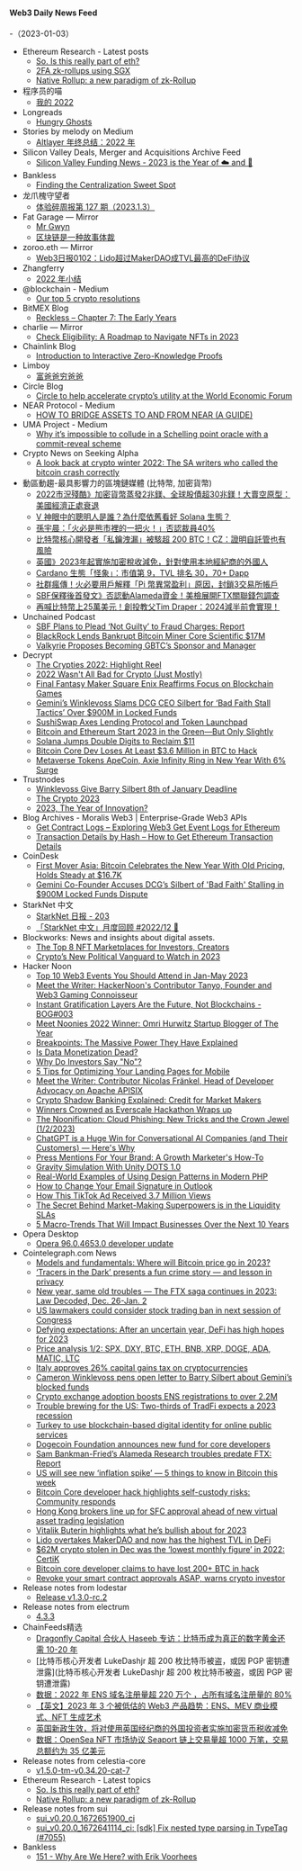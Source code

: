#### Web3 Daily News Feed
-（2023-01-03）

- Ethereum Research - Latest posts
  - [So. Is this really part of eth?](https://ethresear.ch/t/so-is-this-really-part-of-eth/14533/1)
  - [2FA zk-rollups using SGX](https://ethresear.ch/t/2fa-zk-rollups-using-sgx/14462/8)
  - [Native Rollup: a new paradigm of zk-Rollup](https://ethresear.ch/t/native-rollup-a-new-paradigm-of-zk-rollup/14529/1)
- 程序员的喵
  - [我的 2022](http://catcoding.me/p/2022-summary/)
- Longreads
  - [Hungry Ghosts](https://longreads.com/2023/01/02/hungry-ghosts/)
- Stories by melody on Medium
  - [Altlayer 年终总结：2022 年](https://medium.com/@melody8848/altlayer-%E5%B9%B4%E7%BB%88%E6%80%BB%E7%BB%93-2022-%E5%B9%B4-b1349f3ada50?source=rss-bfc6f454c0f9------2)
- Silicon Valley Deals, Merger and Acquisitions Archive Feed
  - [Silicon Valley Funding News - 2023 is the Year of ☁️ and 🐇](https://mailchi.mp/e981a36fdf06/6-22-2020-orcabio-raised-192m-series-d-2238181)
- Bankless
  - [Finding the Centralization Sweet Spot](https://newsletter.banklesshq.com/p/finding-the-centralization-sweet)
- 龙爪槐守望者
  - [体验碎周报第 127 期（2023.1.3）](http://www.ftium4.com/ux-weekly-127.html)
- Fat Garage — Mirror
  - [Mr Gwyn](https://mirror.xyz/0x65a0Af703047dfDd270361659d02f4f0E8547202/IsetL_bc3zVoWlF7O3h3EC-tSFZu80dyCg87BJB6MRY)
  - [区块链是一种故事体裁](https://mirror.xyz/0x65a0Af703047dfDd270361659d02f4f0E8547202/F6epOgHkuatbQDC1ISGufYYODyHaPVmSTBx64JMIfN8)
- zoroo.eth — Mirror
  - [Web3日报0102：Lido超过MakerDAO成TVL最高的DeFi协议](https://mirror.xyz/zoroo.eth/EgWlVllUAFGNMd-jLurSSlwYJ6Poflg7AsHj07ydAJM)
- Zhangferry
  - [2022 年小结](https://zhangferry.com/2023/01/02/2022-summary)
- @blockchain - Medium
  - [Our top 5 crypto resolutions](https://medium.com/blockchain/our-top-5-crypto-resolutions-d58fe079bf49?source=rss----8ac49aa8fe03---4)
- BitMEX Blog
  - [Reckless – Chapter 7: The Early Years](https://blog.bitmex.com/reckless-chapter-7-the-early-years/)
- charlie — Mirror
  - [Check Eligibility: A Roadmap to Navigate NFTs in 2023](https://mirror.xyz/durbin.eth/QRTtJZ-MDJHAMoGIDSIQ0kkgUeaGVK2hvDSRSUblIRI)
- Chainlink Blog
  - [Introduction to Interactive Zero-Knowledge Proofs](https://blog.chain.link/interactive-zero-knowledge-proofs/)
- Limboy
  - [富爸爸穷爸爸](https://limboy.me/books/rich-dad-poor-dad/)
- Circle Blog
  - [Circle to help accelerate crypto’s utility at the World Economic Forum](https://www.circle.com/blog/circle-to-help-accelerate-cryptos-utility-at-the-world-economic-forum)
- NEAR Protocol - Medium
  - [HOW TO BRIDGE ASSETS TO AND FROM NEAR (A GUIDE)](https://medium.com/nearprotocol/how-to-bridge-assets-to-and-from-near-2ea781b54bae?source=rss----1128a53be4a7---4)
- UMA Project - Medium
  - [Why it’s impossible to collude in a Schelling point oracle with a commit-reveal scheme](https://medium.com/uma-project/why-its-impossible-to-collude-in-a-schelling-point-oracle-with-a-commit-reveal-scheme-32ea781f86f1?source=rss----e0a14dc9da94---4)
- Crypto News on Seeking Alpha
  - [A look back at crypto winter 2022: The SA writers who called the bitcoin crash correctly](https://seekingalpha.com/news/3921173-look-back-crypto-winter-2022-bear-market-bitcoin-crash?utm_source=feed_news_crypto&utm_medium=referral)
- 動區動趨-最具影響力的區塊鏈媒體 (比特幣, 加密貨幣)
  - [2022市況殘酷》加密貨幣蒸發2兆鎂、全球股債超30兆鎂！大賣空原型：美國經濟正處衰退](https://www.blocktempo.com/michael-burry-says-usa-is-in-recession-by-any-definition/)
  - [V 神眼中的聰明人是誰？為什麼依舊看好 Solana 生態？](https://www.blocktempo.com/what-does-placeholder-vc-partner-chris-burniske-think-of-solana/)
  - [孫宇晨：「火必是熊市裡的一把火！」否認裁員40%](https://www.blocktempo.com/justin-sun-denies-that-huobi-will-lay-off-40-percent-in-2023/)
  - [比特幣核心開發者「私鑰洩漏」被駭超 200 BTC！CZ：證明自託管也有風險](https://www.blocktempo.com/bitcoin-core-developer-lost-216-btc-in-hack/)
  - [英國》2023年起實施加密稅收減免，針對使用本地經紀商的外國人](https://www.blocktempo.com/uk-enforces-crypto-tax-break-for-foreigners-using-local-brokers/)
  - [Cardano 生態「怪象」：市值第 9，TVL 排名 30，70+ Dapp](https://www.blocktempo.com/does-cadarno-become-the-elephant-in-the-room/)
  - [社群瘋傳！火必要用戶解釋「Pi 幣異常盈利」原因，封鎖3交易所帳戶](https://www.blocktempo.com/huobi-blocked-the-profitable-account-without-warning/)
  - [SBF保釋後首發文》否認動Alameda資金！美檢展開FTX關聯錢包調查](https://www.blocktempo.com/sbf-denies-moving-funds-from-alameda-wallets/)
  - [再喊比特幣上25萬美元！創投教父Tim Draper：2024減半前會實現！](https://www.blocktempo.com/tim-draper-predict-bitcoin-price-250-thousand-again/)
- Unchained Podcast
  - [SBF Plans to Plead ‘Not Guilty’ to Fraud Charges: Report](https://unchainedpodcast.com/sbf-plans-to-plead-not-guilty-to-fraud-charges-report/)
  - [BlackRock Lends Bankrupt Bitcoin Miner Core Scientific $17M](https://unchainedpodcast.com/blackrock-lends-bankrupt-bitcoin-miner-core-scientific-17m/)
  - [Valkyrie Proposes Becoming GBTC’s Sponsor and Manager](https://unchainedpodcast.com/valkyrie-proposes-becoming-gbtcs-sponsor-and-manager/)
- Decrypt
  - [The Crypties 2022: Highlight Reel](https://decrypt.co/videos/live-events/gswF0Lr5/the-crypties-2022-highlight-reel)
  - [2022 Wasn't All Bad for Crypto (Just Mostly)](https://decrypt.co/118198/2022-not-all-bad-for-crypto-ftx-terra-ethereum-merge)
  - [Final Fantasy Maker Square Enix Reaffirms Focus on Blockchain Games](https://decrypt.co/118257/final-fantasy-maker-square-enix-reaffirms-focus-blockchain-games)
  - [Gemini’s Winklevoss Slams DCG CEO Silbert for ‘Bad Faith Stall Tactics’ Over $900M in Locked Funds](https://decrypt.co/118245/geminis-winklevoss-slams-dcg-ceo-silbert-bad-faith-stall-tactics-900m-locked-funds)
  - [SushiSwap Axes Lending Protocol and Token Launchpad](https://decrypt.co/118247/sushiswap-axes-lending-protocol-and-token-launchpad)
  - [Bitcoin and Ethereum Start 2023 in the Green—But Only Slightly](https://decrypt.co/118243/bitcoin-starts-2023-in-the-green-albeit-ever-so-slightly)
  - [Solana Jumps Double Digits to Reclaim $11](https://decrypt.co/118235/solana-jumps-double-digits-to-reclaim-11)
  - [Bitcoin Core Dev Loses At Least $3.6 Million in BTC to Hack](https://decrypt.co/118231/bitcoin-core-dev-loses-at-least-3-6-million-btc-to-hack)
  - [Metaverse Tokens ApeCoin, Axie Infinity Ring in New Year With 6% Surge](https://decrypt.co/118229/metaverse-tokens-apecoin-axie-infinity-ring-in-new-year-with-6-surge)
- Trustnodes
  - [Winklevoss Give Barry Silbert 8th of January Deadline](https://www.trustnodes.com/2023/01/02/winklevoss-give-barry-silbert-8th-of-january-deadline)
  - [The Crypto 2023](https://www.trustnodes.com/2023/01/02/the-crypto-2023)
  - [2023, The Year of Innovation?](https://www.trustnodes.com/2023/01/02/2023-the-year-of-innovation)
- Blog Archives - Moralis Web3 | Enterprise-Grade Web3 APIs
  - [Get Contract Logs – Exploring Web3 Get Event Logs for Ethereum](https://moralis.io/get-contract-logs-exploring-web3-get-event-logs-for-ethereum/)
  - [Transaction Details by Hash – How to Get Ethereum Transaction Details](https://moralis.io/transaction-details-by-hash-how-to-get-ethereum-transaction-details/)
- CoinDesk
  - [First Mover Asia: Bitcoin Celebrates the New Year With Old Pricing, Holds Steady at $16.7K](https://www.coindesk.com/markets/2023/01/02/first-mover-asia-bitcoin-celebrates-the-new-year-with-old-pricing-holds-steady-at-167k/?utm_medium=referral&utm_source=rss&utm_campaign=headlines)
  - [Gemini Co-Founder Accuses DCG’s Silbert of 'Bad Faith' Stalling in $900M Locked Funds Dispute](https://www.coindesk.com/business/2023/01/02/gemini-co-founder-accuses-dcgs-silbert-of-bad-faith-stalling-in-900m-locked-funds-dispute/?utm_medium=referral&utm_source=rss&utm_campaign=headlines)
- StarkNet 中文
  - [StarkNet 日报 - 203](https://starknetzh.substack.com/p/starknet-203)
  - [「StarkNet 中文」月度回顾 #2022/12 🌟](https://starknetzh.substack.com/p/starknet-202212)
- Blockworks: News and insights about digital assets.
  - [The Top 8 NFT Marketplaces for Investors, Creators](https://blockworks.co/news/your-guide-to-nft-platforms)
  - [Crypto’s New Political Vanguard to Watch in 2023](https://blockworks.co/news/crypto-friendly-politcians-2023)
- Hacker Noon
  - [Top 10 Web3 Events You Should Attend in Jan-May 2023](https://hackernoon.com/top-10-web3-events-you-should-attend-in-jan-may-2023?source=rss)
  - [Meet the Writer: HackerNoon's Contributor Tanyo, Founder and Web3 Gaming Connoisseur](https://hackernoon.com/meet-the-writer-hackernoons-contributor-tanyo-founder-and-web3-gaming-connoisseur?source=rss)
  - [Instant Gratification Layers Are the Future, Not Blockchains - BOG#003](https://hackernoon.com/instant-gratification-layers-are-the-future-not-blockchains-bog003?source=rss)
  - [Meet Noonies 2022 Winner: Omri Hurwitz Startup Blogger of The Year](https://hackernoon.com/meet-noonies-2022-winner-omri-hurwitz-startup-blogger-of-the-year?source=rss)
  - [Breakpoints: The Massive Power They Have Explained](https://hackernoon.com/breakpoints-the-massive-power-they-have-explained?source=rss)
  - [Is Data Monetization Dead?](https://hackernoon.com/is-data-monetization-dead?source=rss)
  - [Why Do Investors Say "No"?](https://hackernoon.com/why-do-investors-say-no?source=rss)
  - [5 Tips for Optimizing Your Landing Pages for Mobile](https://hackernoon.com/5-tips-for-optimizing-your-landing-pages-for-mobile?source=rss)
  - [Meet the Writer: Contributor Nicolas Fränkel, Head of Developer Advocacy on Apache APISIX](https://hackernoon.com/meet-the-writer-contributor-nicolas-frankel-head-of-developer-advocacy-on-apache-apisix?source=rss)
  - [Crypto Shadow Banking Explained: Credit for Market Makers](https://hackernoon.com/crypto-shadow-banking-explained-credit-for-market-makers?source=rss)
  - [Winners Crowned as Everscale Hackathon Wraps up](https://hackernoon.com/winners-crowned-as-everscale-hackathon-wraps-up?source=rss)
  - [The Noonification: Cloud Phishing: New Tricks and the Crown Jewel (1/2/2023)](https://hackernoon.com/1-2-2023-noonification?source=rss)
  - [ChatGPT is a Huge Win for Conversational AI Companies (and Their Customers) — Here's Why](https://hackernoon.com/chatgpt-is-a-huge-win-for-conversational-ai-companies-and-their-customers-heres-why?source=rss)
  - [Press Mentions For Your Brand: A Growth Marketer's How-To](https://hackernoon.com/press-mentions-for-your-brand-a-growth-marketers-how-to?source=rss)
  - [Gravity Simulation With Unity DOTS 1.0](https://hackernoon.com/gravity-simulation-with-unity-dots-10?source=rss)
  - [Real-World Examples of Using Design Patterns in Modern PHP](https://hackernoon.com/real-world-examples-of-using-design-patterns-in-modern-php?source=rss)
  - [How to Change Your Email Signature in Outlook](https://hackernoon.com/how-to-change-your-email-signature-in-outlook?source=rss)
  - [How This TikTok Ad Received 3.7 Million Views](https://hackernoon.com/how-this-tiktok-ad-received-37-million-views?source=rss)
  - [The Secret Behind Market-Making Superpowers is in the Liquidity SLAs](https://hackernoon.com/the-secret-behind-market-making-superpowers-is-in-the-liquidity-slas?source=rss)
  - [5 Macro-Trends That Will Impact Businesses Over the Next 10 Years](https://hackernoon.com/5-macro-trends-that-will-impact-businesses-over-the-next-10-years?source=rss)
- Opera Desktop
  - [Opera 96.0.4653.0 developer update](https://blogs.opera.com/desktop/2023/01/opera-96-0-4653-0-developer-update/)
- Cointelegraph.com News
  - [Models and fundamentals: Where will Bitcoin price go in 2023?](https://cointelegraph.com/news/models-and-fundamentals-where-will-bitcoin-price-go-in-2023)
  - [‘Tracers in the Dark’ presents a fun crime story — and lesson in privacy](https://cointelegraph.com/news/tracers-in-the-dark-presents-a-fun-crime-story-and-lesson-in-privacy)
  - [New year, same old troubles — The FTX saga continues in 2023: Law Decoded, Dec. 26-Jan. 2](https://cointelegraph.com/news/new-year-same-old-troubles-the-ftx-saga-continues-in-2023-law-decoded-dec-26-jan-2)
  - [US lawmakers could consider stock trading ban in next session of Congress](https://cointelegraph.com/news/us-lawmakers-could-consider-stock-trading-ban-in-next-session-of-congress)
  - [Defying expectations: After an uncertain year, DeFi has high hopes for 2023](https://cointelegraph.com/news/defying-expectations-after-an-uncertain-year-defi-has-high-hopes-for-2023)
  - [Price analysis 1/2: SPX, DXY, BTC, ETH, BNB, XRP, DOGE, ADA, MATIC, LTC](https://cointelegraph.com/news/price-analysis-1-2-spx-dxy-btc-eth-bnb-xrp-doge-ada-matic-ltc)
  - [Italy approves 26% capital gains tax on cryptocurrencies](https://cointelegraph.com/news/italy-approves-26-capital-gains-tax-on-cryptocurrencies)
  - [Cameron Winklevoss pens open letter to Barry Silbert about Gemini’s blocked funds](https://cointelegraph.com/news/cameron-winklevoss-pens-open-letter-to-barry-silbert-about-gemini-s-blocked-funds)
  - [Crypto exchange adoption boosts ENS registrations to over 2.2M](https://cointelegraph.com/news/crypto-exchange-adoption-boosts-ens-registrations-over-2-2m)
  - [Trouble brewing for the US: Two-thirds of TradFi expects a 2023 recession](https://cointelegraph.com/news/trouble-brewing-for-the-us-two-thirds-of-tradfi-expects-a-2023-recession)
  - [Turkey to use blockchain-based digital identity for online public services](https://cointelegraph.com/news/tuerkiye-to-use-blockchain-based-digital-identity-for-online-public-services)
  - [Dogecoin Foundation announces new fund for core developers](https://cointelegraph.com/news/dogecoin-foundation-announces-new-fund-for-core-developers)
  - [Sam Bankman-Fried’s Alameda Research troubles predate FTX: Report](https://cointelegraph.com/news/sam-bankman-fried-s-alameda-research-troubles-predate-ftx-report)
  - [US will see new ‘inflation spike’ — 5 things to know in Bitcoin this week](https://cointelegraph.com/news/us-will-see-new-inflation-spike-5-things-to-know-in-bitcoin-this-week)
  - [Bitcoin Core developer hack highlights self-custody risks: Community responds](https://cointelegraph.com/news/bitcoin-core-developer-hack-highlights-self-custody-risks-community-responds)
  - [Hong Kong brokers line up for SFC approval ahead of new virtual asset trading legislation](https://cointelegraph.com/news/hong-kong-brokers-line-up-for-sfc-approval-ahead-of-new-virtual-asset-trading-legislation)
  - [Vitalik Buterin highlights what he’s bullish about for 2023](https://cointelegraph.com/news/vitalik-buterin-highlights-what-he-s-bullish-about-for-2023)
  - [Lido overtakes MakerDAO and now has the highest TVL in DeFi](https://cointelegraph.com/news/lido-overtakes-makerdao-and-now-has-the-highest-tvl-in-defi)
  - [$62M crypto stolen in Dec was the ‘lowest monthly figure’ in 2022: CertiK](https://cointelegraph.com/news/62m-crypto-stolen-in-dec-was-the-lowest-monthly-figure-in-2022-certik)
  - [Bitcoin core developer claims to have lost 200+ BTC in hack](https://cointelegraph.com/news/bitcoin-core-developer-claims-to-have-lost-200-btc-in-hack)
  - [Revoke your smart contract approvals ASAP, warns crypto investor](https://cointelegraph.com/news/new-year-community-advice-check-your-smart-contract-approvals)
- Release notes from lodestar
  - [Release v1.3.0-rc.2](https://github.com/ChainSafe/lodestar/releases/tag/v1.3.0-rc.2)
- Release notes from electrum
  - [4.3.3](https://github.com/spesmilo/electrum/releases/tag/4.3.3)
- ChainFeeds精选
  - [Dragonfly Capital 合伙人 Haseeb 专访：比特币成为真正的数字黄金还需 10-20 年](https://www.theblockbeats.info/news/33452)
  - [比特币核心开发者 LukeDashjr 超 200 枚比特币被盗，或因 PGP 密钥遭泄露](比特币核心开发者 LukeDashjr 超 200 枚比特币被盗，或因 PGP 密钥遭泄露)
  - [数据：2022 年 ENS 域名注册量超 220 万个 ，占所有域名注册量的 80%](https://twitter.com/ensdomains/status/1609610424902881282)
  - [【英文】2023 年 3 个被低估的 Web3 产品趋势：ENS、MEV 商业模式、NFT 生成艺术](https://showerthoughts.substack.com/p/three-underrated-product-trends-2022)
  - [英国新政生效，将对使用英国经纪商的外国投资者实施加密货币税收减免](https://www.coindesk.com/policy/2023/01/01/uk-enforces-crypto-tax-break-for-foreigners-using-local-brokers/)
  - [数据：OpenSea NFT 市场协议 Seaport 链上交易量超 1000 万笔，交易总额约为 35 亿美元](https://dune.com/Marcov/opensea-seaport)
- Release notes from celestia-core
  - [v1.5.0-tm-v0.34.20-cat-7](https://github.com/celestiaorg/celestia-core/releases/tag/v1.5.0-tm-v0.34.20-cat-7)
- Ethereum Research - Latest topics
  - [So. Is this really part of eth?](https://ethresear.ch/t/so-is-this-really-part-of-eth/14533)
  - [Native Rollup: a new paradigm of zk-Rollup](https://ethresear.ch/t/native-rollup-a-new-paradigm-of-zk-rollup/14529)
- Release notes from sui
  - [sui_v0.20.0_1672651900_ci](https://github.com/MystenLabs/sui/releases/tag/sui_v0.20.0_1672651900_ci)
  - [sui_v0.20.0_1672641114_ci: [sdk] Fix nested type parsing in TypeTag (#7055)](https://github.com/MystenLabs/sui/releases/tag/sui_v0.20.0_1672641114_ci)
- Bankless
  - [151 - Why Are We Here? with Erik Voorhees](http://sites.libsyn.com/247424/151-why-are-we-here-with-erik-voorhees)
